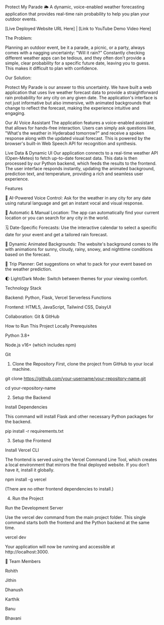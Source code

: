 Protect My Parade 🌦️ A dynamic, voice-enabled weather forecasting application that provides real-time rain probability to help you plan your outdoor events.

[Live Deployed Website URL Here] | [Link to YouTube Demo Video Here]

The Problem:

Planning an outdoor event, be it a parade, a picnic, or a party, always comes with a nagging uncertainty: "Will it rain?" Constantly checking different weather apps can be tedious, and they often don't provide a simple, clear probability for a specific future date, leaving you to guess. This makes it difficult to plan with confidence.

Our Solution:

Protect My Parade is our answer to this uncertainty. We have built a web application that uses live weather forecast data to provide a straightforward rain probability for any city on any given date. The application's interface is not just informative but also immersive, with animated backgrounds that change to reflect the forecast, making the experience intuitive and engaging.

Our AI Voice Assistant The application features a voice-enabled assistant that allows for hands-free interaction. Users can simply ask questions like, "What's the weather in Hyderabad tomorrow?" and receive a spoken response along with the updated visual forecast. This is powered by the browser's built-in Web Speech API for recognition and synthesis.

Live Data & Dynamic UI Our application connects to a real-time weather API (Open-Meteo) to fetch up-to-date forecast data. This data is then processed by our Python backend, which feeds the results to the frontend. The user interface responds instantly, updating the animated background, prediction text, and temperature, providing a rich and seamless user experience.

Features

🔮 AI-Powered Voice Control: Ask for the weather in any city for any date using natural language and get an instant vocal and visual response.

📍 Automatic & Manual Location: The app can automatically find your current location or you can search for any city in the world.

🗓️ Date-Specific Forecasts: Use the interactive calendar to select a specific date for your event and get a tailored rain forecast.

🎨 Dynamic Animated Backgrounds: The website's background comes to life with animations for sunny, cloudy, rainy, snowy, and nighttime conditions based on the forecast.

🧳 Trip Planner: Get suggestions on what to pack for your event based on the weather prediction.

🌓 Light/Dark Mode: Switch between themes for your viewing comfort.

Technology Stack

Backend: Python, Flask, Vercel Serverless Functions

Frontend: HTML5, JavaScript, Tailwind CSS, DaisyUI

Collaboration: Git & GitHub

How to Run This Project Locally
Prerequisites

Python 3.8+

Node.js v16+ (which includes npm)

Git

1. Clone the Repository
First, clone the project from GitHub to your local machine.

git clone https://github.com/your-username/your-repository-name.git

cd your-repository-name

2. Setup the Backend

Install Dependencies

This command will install Flask and other necessary Python packages for the backend.

pip install -r requirements.txt

3. Setup the Frontend

Install Vercel CLI

The frontend is served using the Vercel Command Line Tool, which creates a local environment that mirrors the final deployed website. If you don't have it, install it globally.

npm install -g vercel

(There are no other frontend dependencies to install.)

4. Run the Project

Run the Development Server

Use the vercel dev command from the main project folder. This single command starts both the frontend and the Python backend at the same time.

vercel dev

Your application will now be running and accessible at http://localhost:3000.

👥 Team Members

Rohith

Jithin

Dhanush

Karthik

Banu

Bhavani



